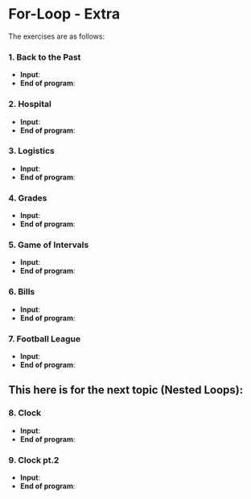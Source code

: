 # For-Loop - Extra

The exercises are as follows:

### 1. Back to the Past
> 
  - **Input**:
  - **End of program**:

### 2. Hospital
> 
  - **Input**:
  - **End of program**:
  
### 3. Logistics
> 
  - **Input**:
  - **End of program**:
  
### 4. Grades
> 
  - **Input**:
  - **End of program**:
  
### 5. Game of Intervals
> 
  - **Input**:
  - **End of program**:
  
### 6. Bills
> 
  - **Input**:
  - **End of program**:
  
### 7. Football League
> 
  - **Input**:
  - **End of program**:

## This here is for the next topic (Nested Loops):
### 8. Clock
> 
  - **Input**:
  - **End of program**:
  
### 9. Clock pt.2
> 
  - **Input**:
  - **End of program**:
